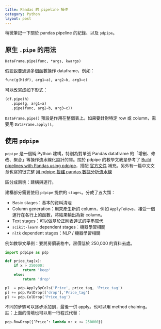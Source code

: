 ```yaml
---
title: Pandas 的 pipeline 操作
category: Python
layout: post
---
```


稍微筆記一下關於 pandas pipeline 的紀錄、以及 `pdpipe`。

## 原生 `.pipe` 的用法

`DataFrame.pipe(func, *args, kwargs)`

假設說要通過多個函數操作 dataframe，例如：

```python
func(g(h(df), arg1=a), arg2=b, arg3=c)
```

可以改寫成如下形式：

```python
(df.pipe(h)
   .pipe(g, arg1=a)
   .pipe(func, arg2=b, arg3=c))
```

`DataFrame.pipe()` 預設是作用在整個表上。如果要針對特定 row 或 column，需要用 `DataFrame.apply()`。

## 使用 `pdpipe`

`pdpipe` 是一個純 Python 建構，特別為對單張 Pandas dataframe 的「增刪、修改、聚合」等操作流水線化設計的庫。關於 pdpipe 的教學文我是參考了 [Build pipelines with Pandas using pdpipe](https://tirthajyoti.github.io/Notebooks/Pandas-pipeline-with-pdpipe)，搭配 [官方文件](https://pdpipe.github.io/pdpipe/doc/pdpipe/) 補充。另外有一篇中文文章也寫的很完整 [用 pdpipe 搭建 pandas 數據分析流水線](https://www.cnblogs.com/feffery/p/12179647.html)

區分成兩塊：建構與運行。

建構部分需要使用 `pdpipe` 提供的 `stages`。分成了五大類：

- Basic stages：基本的資料清理
- Column generation：用來產生新的 column，例如 `ApplyToRows`，接受一個運行在各行上的函數，將結果輸出為新 column。
- Text stages：可以做基於正則表達式的字串取代
- `scikit-learn` dependent stages：機器學習相關
- `nltk` dependent stages：NLP / 機器學習相關

例如教學文舉例：要將房價表格中，房價低於 250,000 的資料去處。

```python
import pdpipe as pdp

def price_tag(x):
    if x > 250000:
        return 'keep'
    else:
        return 'drop'

pl  = pdp.ApplyByCols('Price', price_tag, 'Price_tag')
pl += pdp.ValDrop(['drop'],'Price_tag')
pl += pdp.ColDrop('Price_tag')
```

不同的步驟可以逐步添加到，最後一併 apply。也可以用 method chaining。註：上面的情境也可以用一行程式代替：

```python
pdp.RowDrop({‘Price’: lambda x: x <= 250000})
```
